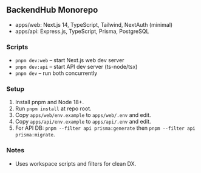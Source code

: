 ## BackendHub Monorepo

- apps/web: Next.js 14, TypeScript, Tailwind, NextAuth (minimal)
- apps/api: Express.js, TypeScript, Prisma, PostgreSQL

### Scripts
- `pnpm dev:web` – start Next.js web dev server
- `pnpm dev:api` – start API dev server (ts-node/tsx)
- `pnpm dev` – run both concurrently

### Setup
1. Install pnpm and Node 18+.
2. Run `pnpm install` at repo root.
3. Copy `apps/web/env.example` to `apps/web/.env` and edit.
4. Copy `apps/api/env.example` to `apps/api/.env` and edit.
5. For API DB: `pnpm --filter api prisma:generate` then `pnpm --filter api prisma:migrate`.

### Notes
- Uses workspace scripts and filters for clean DX.

